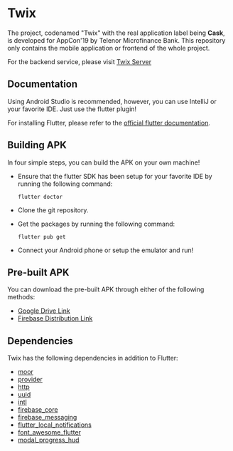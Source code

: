 # Twix

The project, codenamed "Twix" with the real application label being **Cask**, is developed for AppCon'19 by Telenor Microfinance Bank. This repository only contains the mobile application or frontend of the whole project. 

For the backend service, please visit [Twix Server](https://github.com/Diaga/Twix-Server)

## Documentation

Using Android Studio is recommended, however, you can use IntelliJ or your favorite IDE. Just use the flutter plugin!

For installing Flutter, please refer to the [official flutter documentation](https://flutter.dev/get-started/).

## Building APK

In four simple steps, you can build the APK on your own machine!

* Ensure that the flutter SDK has been setup for your favorite IDE by running the following command:
  ```
  flutter doctor
  ```

* Clone the git repository.
* Get the packages by running the following command:
  ```
  flutter pub get
  ```
* Connect your Android phone or setup the emulator and run!

## Pre-built APK

You can download the pre-built APK through either of the following methods:

* [Google Drive Link](https://drive.google.com/open?id=1z2ix7fi-9R1Mvkx4_AJ21RgPxLpdBykt)
* [Firebase Distribution Link](https://appdistribution.firebase.dev/i/8mnCboMR)

## Dependencies

Twix has the following dependencies in addition to Flutter:
* [moor](https://github.com/simolus3/moor)
* [provider](https://pub.dev/packages/provider)
* [http](https://pub.dev/packages/http)
* [uuid](https://pub.dev/packages/uuid)
* [intl](https://pub.dev/packages/intl)
* [firebase_core](https://pub.dev/packages/firebase_core)
* [firebase_messaging](https://pub.dev/packages/firebase_messaging)
* [flutter_local_notifications](https://pub.dev/packages/flutter_local_notifications)
* [font_awesome_flutter](https://pub.dev/packages/font_awesome_flutter)
* [modal_progress_hud](https://pub.dev/packages/modal_progress_hud)
